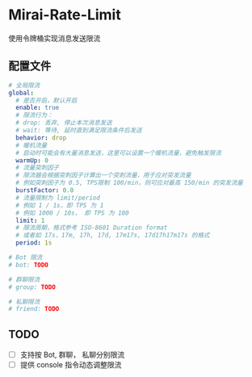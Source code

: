 # Mirai-Rate-Limit

使用令牌桶实现消息发送限流

## 配置文件
```yaml
# 全局限流
global:
  # 是否开启，默认开启
  enable: true
  # 限流行为：
  # drop: 丢弃, 停止本次消息发送
  # wait: 等待, 延时直到满足限流条件后发送
  behavior: drop
  # 暖机流量
  # 启动时可能会有大量消息发送，这里可以设置一个暖机流量，避免触发限流
  warmUp: 0
  # 流量突刺因子
  # 限流器会根据突刺因子计算出一个突刺流量，用于应对突发流量
  # 例如突刺因子为 0.5, TPS限制 100/min，则可应对最高 150/min 的突发流量
  burstFactor: 0.0
  # 流量限制为 limit/period
  # 例如 1 / 1s，即 TPS 为 1
  # 例如 1000 / 10s， 即 TPS 为 100
  limit: 1
  # 限流周期，格式参考 ISO-8601 Duration format
  # 或者如 17s，17m, 17h, 17d, 17m17s, 17d17h17m17s 的格式
  period: 1s

# Bot 限流
# bot: TODO

# 群聊限流
# group: TODO

# 私聊限流
# friend: TODO
```

## TODO

+ [ ] 支持按 Bot, 群聊， 私聊分别限流
+ [ ] 提供 console 指令动态调整限流
